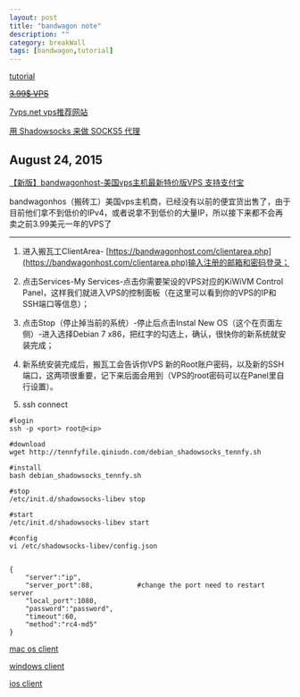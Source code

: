 ```yaml
---
layout: post
title: "bandwagon note"
description: ""
category: breakWall
tags: [bandwagon,tutorial]
---
```


[tutorial](http://www.advertcn.com/thread-20498-1-1.html)

~~[3.99$ VPS](https://bandwagonhost.com/aff.php?aff=322&pid=19)~~

[7vps.net vps推荐网站](http://www.7vps.net/)


[用 Shadowsocks 来做 SOCKS5 代理](http://blog.miskcoo.com/2014/10/shadowsocks-proxy)

August 24, 2015
---

[【新版】bandwagonhost-美国vps主机最新特价版VPS 支持支付宝](http://www.7vps.net/3332.html)

bandwagonhos（搬砖工）美国vps主机商，已经没有以前的便宜货出售了，由于目前他们拿不到低价的IPv4，或者说拿不到低价的大量IP，所以接下来都不会再卖之前3.99美元一年的VPS了

---

1. 进入搬瓦工ClientArea- [https://bandwagonhost.com/clientarea.php](https://bandwagonhost.com/clientarea.php)输入注册的邮箱和密码登录；

2. 点击Services-My Services-点击你需要架设的VPS对应的KiWiVM Control Panel，这样我们就进入VPS的控制面板（在这里可以看到你的VPS的IP和SSH端口等信息）；

3. 点击Stop（停止掉当前的系统）-停止后点击Instal New OS（这个在页面左侧）-进入选择Debian 7 x86，把红字的勾选上，确认，很快你的新系统就安装完成；

4. 新系统安装完成后，搬瓦工会告诉你VPS 新的Root账户密码，以及新的SSH端口，这两项很重要，记下来后面会用到（VPS的root密码可以在Panel里自行设置）。

5. ssh connect
	
```
#login
ssh -p <port> root@<ip>	

#download
wget http://tennfyfile.qiniudn.com/debian_shadowsocks_tennfy.sh

#install
bash debian_shadowsocks_tennfy.sh

#stop
/etc/init.d/shadowsocks-libev stop

#start
/etc/init.d/shadowsocks-libev start

#config
vi /etc/shadowsocks-libev/config.json
```

```

{
    "server":"ip",
    "server_port":88,			#change the port need to restart server
    "local_port":1080,
    "password":"password",
    "timeout":60,
    "method":"rc4-md5"
}
```

[mac os client](http://sourceforge.net/projects/shadowsocksgui/)

[windows client](https://sourceforge.net/projects/shadowsocksgui/files/dist/)

[ios client](https://github.com/linusyang/MobileShadowSocks)


